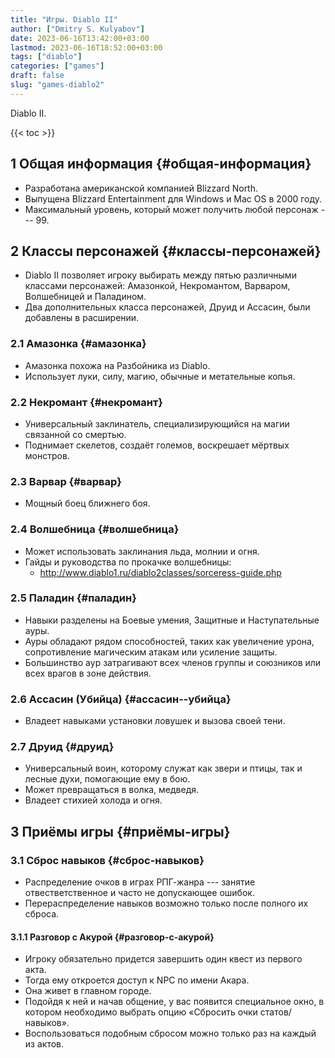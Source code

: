 ```yaml
---
title: "Игры. Diablo II"
author: ["Dmitry S. Kulyabov"]
date: 2023-06-16T13:42:00+03:00
lastmod: 2023-06-16T18:52:00+03:00
tags: ["diablo"]
categories: ["games"]
draft: false
slug: "games-diablo2"
---
```


Diablo II.

<!--more-->

{{< toc >}}


## <span class="section-num">1</span> Общая информация {#общая-информация}

-   Разработана американской компанией Blizzard North.
-   Выпущена Blizzard Entertainment для Windows и Mac OS в 2000 году.
-   Максимальный уровень, который может получить любой персонаж --- 99.


## <span class="section-num">2</span> Классы персонажей {#классы-персонажей}

-   Diablo II позволяет игроку выбирать между пятью различными классами персонажей: Амазонкой, Некромантом, Варваром, Волшебницей и Паладином.
-   Два дополнительных класса персонажей, Друид и Ассасин, были добавлены в расширении.


### <span class="section-num">2.1</span> Амазонка {#амазонка}

-   Амазонка похожа на Разбойника из Diablo.
-   Использует луки, силу, магию, обычные и метательные копья.


### <span class="section-num">2.2</span> Некромант {#некромант}

-   Универсальный заклинатель, специализирующийся на магии связанной со смертью.
-   Поднимает скелетов, создаёт големов, воскрешает мёртвых монстров.


### <span class="section-num">2.3</span> Варвар {#варвар}

-   Мощный боец ближнего боя.


### <span class="section-num">2.4</span> Волшебница {#волшебница}

-   Может использовать заклинания льда, молнии и огня.
-   Гайды и руководства по прокачке волшебницы:
    -   <http://www.diablo1.ru/diablo2classes/sorceress-guide.php>


### <span class="section-num">2.5</span> Паладин {#паладин}

-   Навыки разделены на Боевые умения, Защитные и Наступательные ауры.
-   Ауры обладают рядом способностей, таких как увеличение урона, сопротивление магическим атакам или усиление защиты.
-   Большинство аур затрагивают всех членов группы и союзников или всех врагов в зоне действия.


### <span class="section-num">2.6</span> Ассасин (Убийца) {#ассасин--убийца}

-   Владеет навыками установки ловушек и вызова своей тени.


### <span class="section-num">2.7</span> Друид {#друид}

-   Универсальный воин, которому служат как звери и птицы, так и лесные духи, помогающие ему в бою.
-   Может превращаться в волка, медведя.
-   Владеет стихией холода и огня.


## <span class="section-num">3</span> Приёмы игры {#приёмы-игры}


### <span class="section-num">3.1</span> Сброс навыков {#сброс-навыков}

-   Распределение очков в играх РПГ-жанра --- занятие отвестветственное и часто не допускающее ошибок.
-   Перераспределение навыков возможно только после полного их сброса.


#### <span class="section-num">3.1.1</span> Разговор с Акурой {#разговор-с-акурой}

-   Игроку обязательно придется завершить один квест из первого акта.
-   Тогда ему откроется доступ к NPC по имени Акара.
-   Она живет в главном городе.
-   Подойдя к ней и начав общение, у вас появится специальное окно, в котором необходимо выбрать опцию «Сбросить очки статов/навыков».
-   Воспользоваться подобным сбросом можно только раз на каждый из актов.
